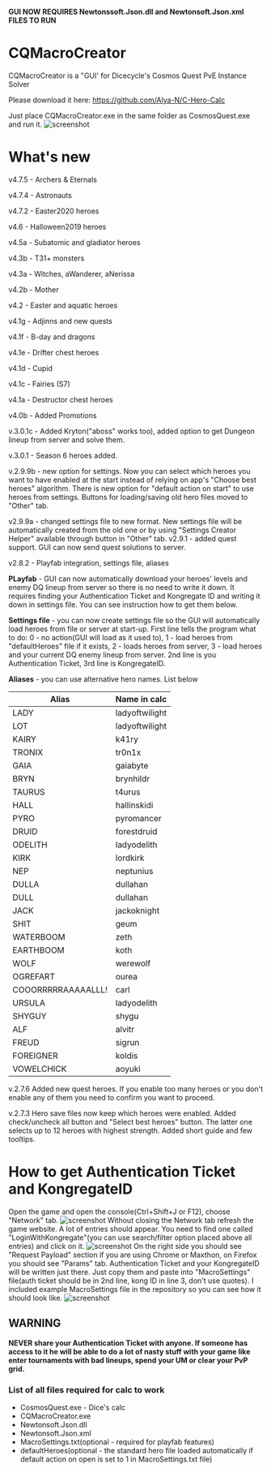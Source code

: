 **GUI NOW REQUIRES Newtonssoft.Json.dll and Newtonsoft.Json.xml FILES TO RUN**

# CQMacroCreator

CQMacroCreator is a "GUI' for Dicecycle's Cosmos Quest PvE Instance Solver

Please download it here: https://github.com/Alya-N/C-Hero-Calc

Just place CQMacroCreator.exe in the same folder as CosmosQuest.exe and run it.
![screenshot](https://i.imgur.com/MuTsyGA.png)
# What's new
v4.7.5 - Archers & Eternals

v4.7.4 - Astronauts

v4.7.2 - Easter2020 heroes

v4.6 - Halloween2019 heroes

v4.5a - Subatomic and gladiator heroes

v4.3b - T31+ monsters

v4.3a - Witches, aWanderer, aNerissa

v4.2b - Mother

v4.2 - Easter and aquatic heroes

v4.1g - Adjinns and new quests

v4.1f - B-day and dragons

v4.1e - Drifter chest heroes

v4.1d - Cupid

v4.1c - Fairies (S7)

v4.1a - Destructor chest heroes

v4.0b - Added Promotions

v.3.0.1c - Added Kryton("aboss" works too), added option to get Dungeon lineup from server and solve them. 

v.3.0.1 - Season 6 heroes added.

v.2.9.9b - new option for settings. Now you can select which heroes you want to have enabled at the start instead of relying on app's "Choose best heroes" algorithm. There is new option for "default action on start" to use heroes from settings. Buttons for loading/saving old hero files moved to "Other" tab.

v2.9.9a - changed settings file to new format. New settings file will be automatically created from the old one or by using "Settings Creator Helper" available through button in "Other" tab.
v2.9.1 - added quest support. GUI can now send quest solutions to server.

v2.8.2 - Playfab integration, settings file, aliases

**PLayfab** - GUI can now automatically download your heroes' levels and enemy DQ lineup from server so there is no need to write it down. It requires finding your Authentication Ticket and Kongregate ID and writing it down in settings file. You can see instruction how to get them below.

**Settings file** - you can now create settings file so the GUI will automatically load heroes from file or server at start-up. First line tells the program what to do: 0 - no action(GUI will load as it used to), 1 - load heroes from "defaultHeroes" file if it exists, 2 - loads heroes from server, 3 - load heroes and your current DQ enemy lineup from server. 2nd line is you Authentication Ticket, 3rd line is KongregateID. 

**Aliases** - you can use alternative hero names. List below

| Alias | Name in calc |
| --- | --- |
| LADY | ladyoftwilight |
| LOT | ladyoftwilight |
| KAIRY | k41ry |
| TRONIX | tr0n1x |
| GAIA | gaiabyte |
| BRYN | brynhildr |
| TAURUS |t4urus |
| HALL | hallinskidi |
| PYRO | pyromancer |
| DRUID | forestdruid |
| ODELITH | ladyodelith |
| KIRK | lordkirk |
| NEP | neptunius |
| DULLA | dullahan |
| DULL | dullahan |
| JACK | jackoknight |
| SHIT | geum |
| WATERBOOM | zeth |
| EARTHBOOM | koth |
| WOLF | werewolf |
| OGREFART | ourea |
| COOORRRRRAAAAALLL!| carl |
| URSULA | ladyodelith |
| SHYGUY | shygu |
| ALF | alvitr |
| FREUD | sigrun |
| FOREIGNER | koldis |
| VOWELCHICK | aoyuki |

v.2.7.6
Added new quest heroes. If you enable too many heroes or you don't enable any of them you need to confirm you want to proceed.


v.2.7.3
Hero save files now keep which heroes were enabled.
Added check/uncheck all button and "Select best heroes" button. The latter one selects up to 12 heroes with highest strength.
Added short guide and few tooltips.

# How to get Authentication Ticket and KongregateID
Open the game and open the console(Ctrl+Shift+J or F12), choose "Network" tab.
![screenshot](https://image.prntscr.com/image/jbnEU_vqS22_fNBQDpf-zQ.png)
Without closing the Network tab refresh the game website. A lot of entries should appear. You need to find one called "LoginWithKongregate"(you can use search/filter option placed above all entries) and click on it.
![screenshot](https://image.prntscr.com/image/rq85HuDfR2qxRgmAHYx_hw.png)
On the right side you should see "Request Payload" section if you are using Chrome or Maxthon, on Firefox you should see "Params" tab. Authentication Ticket and your KongregateID will be written just there. Just copy them and paste into "MacroSettings" file(auth ticket should be in 2nd line, kong ID in line 3, don't use quotes). I included example MacroSettings file in the repository so you can see how it should look like.
![screenshot](https://image.prntscr.com/image/q9yVmqa4Rg6dnwQmfIHDIg.png)
## WARNING
**NEVER share your Authentication Ticket with anyone. If someone has access to it he will be able to do a lot of nasty stuff with your game like enter tournaments with bad lineups, spend your UM or clear your PvP grid.**

### List of all files required for calc to work
* CosmosQuest.exe - Dice's calc
* CQMacroCreator.exe
* Newtonsoft.Json.dll
* Newtonsoft.Json.xml
* MacroSettings.txt(optional - required for playfab features)
* defaultHeroes(optional - the standard hero file loaded automatically if default action on open is set to 1 in MacroSettings.txt file)



